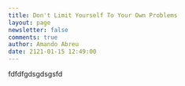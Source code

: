 ```yaml
---
title: Don't Limit Yourself To Your Own Problems
layout: page
newsletter: false
comments: true
author: Amando Abreu
date: 2121-01-15 12:49:00
---
```

fdfdfgdsgdsgsfd